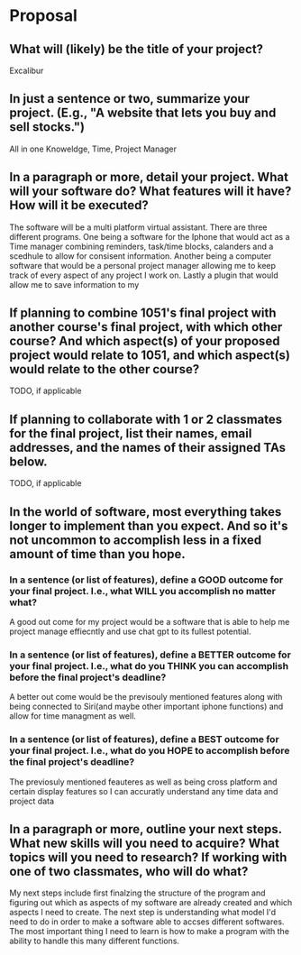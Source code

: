 # Proposal

## What will (likely) be the title of your project?

Excalibur  

## In just a sentence or two, summarize your project. (E.g., "A website that lets you buy and sell stocks.")

All in one Knoweldge, Time, Project Manager

## In a paragraph or more, detail your project. What will your software do? What features will it have? How will it be executed?

The software will be a multi platform virtual assistant. There are three different programs. One being a software for the Iphone that would act as a Time manager combining reminders, task/time blocks, calanders and a scedhule to allow for consisent information. Another being a computer software that would be a personal project manager allowing me to keep track of every aspect of any project I work on. Lastly a plugin that would allow me to save information to my


## If planning to combine 1051's final project with another course's final project, with which other course? And which aspect(s) of your proposed project would relate to 1051, and which aspect(s) would relate to the other course?

TODO, if applicable

## If planning to collaborate with 1 or 2 classmates for the final project, list their names, email addresses, and the names of their assigned TAs below.

TODO, if applicable 

## In the world of software, most everything takes longer to implement than you expect. And so it's not uncommon to accomplish less in a fixed amount of time than you hope.

### In a sentence (or list of features), define a GOOD outcome for your final project. I.e., what WILL you accomplish no matter what?

 A good out come for my project would be a software that is able to help me project manage effiecntly and use chat gpt to its fullest potential. 

### In a sentence (or list of features), define a BETTER outcome for your final project. I.e., what do you THINK you can accomplish before the final project's deadline?

A better out come would be the previsouly mentioned features along with being connected to Siri(and maybe other important iphone functions) and allow for time managment as well. 

### In a sentence (or list of features), define a BEST outcome for your final project. I.e., what do you HOPE to accomplish before the final project's deadline?

The previosuly mentioned feauteres as well as being cross platform and certain display features so I can accuratly understand any time data and project data 

## In a paragraph or more, outline your next steps. What new skills will you need to acquire? What topics will you need to research? If working with one of two classmates, who will do what?

My next steps include first finalzing the structure of the program and figuring out which as aspects of my software are already created and which aspects I need to create. The next step is understanding what model I'd need to do in order to make a software able to accses different softwares. The most important thing I need to learn is how to make a program with the ability to handle this many different functions. 

